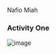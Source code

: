 Nafio Miah

### Activity One

![image](https://user-images.githubusercontent.com/59378799/190679775-34a806ff-e965-47b4-912f-024ad0e5f8b7.png)
